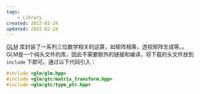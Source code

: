 ```yaml
---
tags:
    - Library
created: 2022-02-24
updated: 2022-02-24
---
```


[GLM](https://glm.g-truc.net/0.9.9/index.html) 库封装了一系列三位数学相关的运算，如矩阵相乘，透视矩阵生成等。。GLM是一个纯头文件的库，因此不需要额外的链接和编译，将下载的头文件放到 `include` 下即可。通过以下代码引入：

```cpp
#include <glm/glm.hpp>
#include <glm/gtc/matrix_transform.hpp>
#include <glm/gtc/type_ptr.hpp>
```


